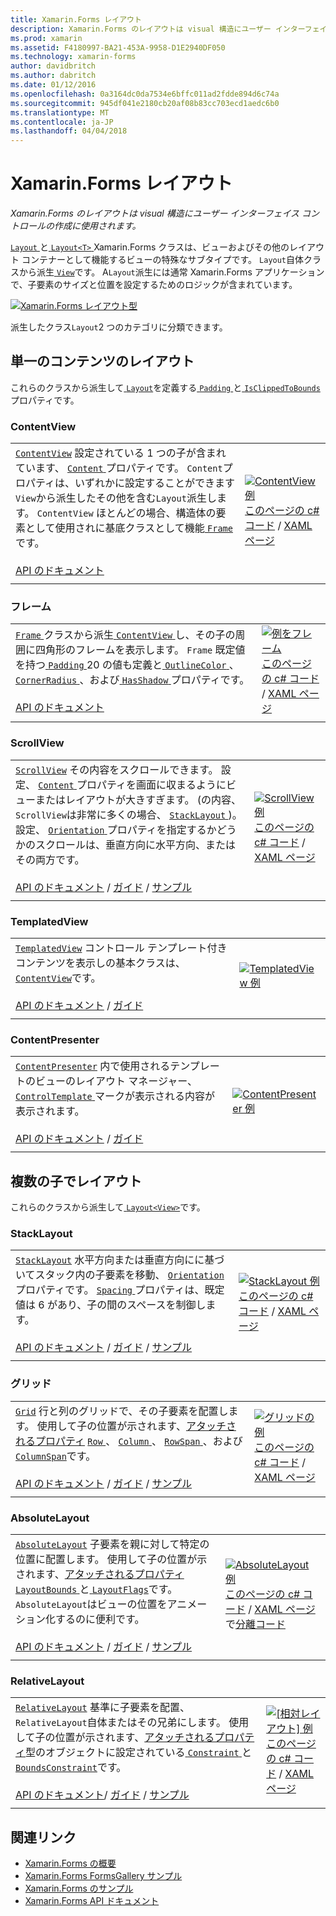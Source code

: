 ```yaml
---
title: Xamarin.Forms レイアウト
description: Xamarin.Forms のレイアウトは visual 構造にユーザー インターフェイス コントロールの作成に使用されます。
ms.prod: xamarin
ms.assetid: F4180997-BA21-453A-9958-D1E2940DF050
ms.technology: xamarin-forms
author: davidbritch
ms.author: dabritch
ms.date: 01/12/2016
ms.openlocfilehash: 0a3164dc0da7534e6bffc011ad2fdde894d6c74a
ms.sourcegitcommit: 945df041e2180cb20af08b83cc703ecd1aedc6b0
ms.translationtype: MT
ms.contentlocale: ja-JP
ms.lasthandoff: 04/04/2018
---
```

# <a name="xamarinforms-layouts"></a>Xamarin.Forms レイアウト

_Xamarin.Forms のレイアウトは visual 構造にユーザー インターフェイス コントロールの作成に使用されます。_

[ `Layout` ](https://developer.xamarin.com/api/type/Xamarin.Forms.Layout)と[ `Layout<T>` ](https://developer.xamarin.com/api/type/Xamarin.Forms.Layout%3CT%3E/) Xamarin.Forms クラスは、ビューおよびその他のレイアウト コンテナーとして機能するビューの特殊なサブタイプです。 `Layout`自体クラスから派生[ `View`](views.md)です。 A`Layout`派生には通常 Xamarin.Forms アプリケーションで、子要素のサイズと位置を設定するためのロジックが含まれています。

 [ ![](layouts-images/layouts-sml.png "Xamarin.Forms レイアウト型")](layouts-images/layouts.png#lightbox "Xamarin.Forms レイアウトの種類")

派生したクラス`Layout`2 つのカテゴリに分類できます。

## <a name="layouts-with-single-content"></a>単一のコンテンツのレイアウト

これらのクラスから派生して[ `Layout`](https://developer.xamarin.com/api/type/Xamarin.Forms.Layout/)を定義する[ `Padding` ](https://developer.xamarin.com/api/property/Xamarin.Forms.Layout.Padding/)と[ `IsClippedToBounds` ](https://developer.xamarin.com/api/property/Xamarin.Forms.Layout.IsClippedToBounds/)プロパティです。

<a name="contentView" />

### <a name="contentview"></a>ContentView

|     |     |
| --- | --- |
| [`ContentView`](https://developer.xamarin.com/api/type/Xamarin.Forms.ContentView/) 設定されている 1 つの子が含まれています、 [ `Content` ](https://developer.xamarin.com/api/property/Xamarin.Forms.ContentView.Content/)プロパティです。 `Content`プロパティは、いずれかに設定することができます`View`から派生したその他を含む`Layout`派生します。 `ContentView` ほとんどの場合、構造体の要素として使用されに基底クラスとして機能[ `Frame`](#frame)です。<br /><br />[API のドキュメント](https://developer.xamarin.com/api/type/Xamarin.Forms.ContentView/) | [![ContentView 例](layouts-images/ContentView.png "ContentView 例")](layouts-images/ContentView-Large.png#lightbox "ContentView 例")<br />[このページの c# コード](https://github.com/xamarin/xamarin-forms-samples/blob/master/FormsGallery/FormsGallery/FormsGallery/CodeExamples/ContentViewDemoPage.cs) / [XAML ページ](https://github.com/xamarin/xamarin-forms-samples/blob/master/FormsGallery/FormsGallery/FormsGallery/XamlExamples/ContentViewDemoPage.xaml) |
|     |     |

<a named="frame" />

### <a name="frame"></a>フレーム

|     |     |
| --- | --- |
| [ `Frame` ](https://developer.xamarin.com/api/type/Xamarin.Forms.Frame/)クラスから派生[ `ContentView` ](#contentView)し、その子の周囲に四角形のフレームを表示します。 `Frame` 既定値を持つ[ `Padding` ](https://developer.xamarin.com/api/property/Xamarin.Forms.Layout.Padding/) 20 の値も定義と[ `OutlineColor` ](https://developer.xamarin.com/api/property/Xamarin.Forms.Frame.OutlineColor/)、 [ `CornerRadius` ](https://developer.xamarin.com/api/property/Xamarin.Forms.Frame.CornerRadius/)、および[ `HasShadow` ](https://developer.xamarin.com/api/property/Xamarin.Forms.Frame.HasShadow/)プロパティです。<br /><br />[API のドキュメント](https://developer.xamarin.com/api/type/Xamarin.Forms.Frame/) | [![例をフレーム](layouts-images/Frame.png "例をフレーム")](layouts-images/Frame-Large.png#lightbox "フレームの例")<br />[このページの c# コード](https://github.com/xamarin/xamarin-forms-samples/blob/master/FormsGallery/FormsGallery/FormsGallery/CodeExamples/FrameDemoPage.cs) / [XAML ページ](https://github.com/xamarin/xamarin-forms-samples/blob/master/FormsGallery/FormsGallery/FormsGallery/XamlExamples/FrameDemoPage.xaml) |
|     |     |

<a name="scrollView" />

### <a name="scrollview"></a>ScrollView

|     |     |
| --- | --- |
| [`ScrollView`](https://developer.xamarin.com/api/type/Xamarin.Forms.ScrollView/) その内容をスクロールできます。 設定、 [ `Content` ](https://developer.xamarin.com/api/property/Xamarin.Forms.ScrollView.Content/)プロパティを画面に収まるようにビューまたはレイアウトが大きすぎます。 (の内容、`ScrollView`は非常に多くの場合、 [ `StackLayout` ](#stackLayout))。設定、 [ `Orientation` ](https://developer.xamarin.com/api/property/Xamarin.Forms.ScrollView.Orientation/)プロパティを指定するかどうかのスクロールは、垂直方向に水平方向、またはその両方です。<br /><br />[API のドキュメント](https://developer.xamarin.com/api/type/Xamarin.Forms.ScrollView/) / [ガイド](~/xamarin-forms/user-interface/layouts/scroll-view.md) / [サンプル](https://developer.xamarin.com/samples/xamarin-forms/UserInterface/Layout/) | [![ScrollView 例](layouts-images/ScrollView.png "ScrollView 例")](layouts-images/ScrollView-Large.png#lightbox "ScrollView 例")<br />[このページの c# コード](https://github.com/xamarin/xamarin-forms-samples/blob/master/FormsGallery/FormsGallery/FormsGallery/CodeExamples/ScrollViewDemoPage.cs) / [XAML ページ](https://github.com/xamarin/xamarin-forms-samples/blob/master/FormsGallery/FormsGallery/FormsGallery/XamlExamples/ScrollViewDemoPage.xaml) |
|     |     |

### <a name="templatedview"></a>TemplatedView

|     |     |
| --- | --- |
| [`TemplatedView`](https://developer.xamarin.com/api/type/Xamarin.Forms.TemplatedView/) コントロール テンプレート付きコンテンツを表示しの基本クラスは、 [ `ContentView`](#contentView)です。<br /><br />[API のドキュメント](https://developer.xamarin.com/api/type/Xamarin.Forms.TemplatedView/) / [ガイド](~/xamarin-forms/app-fundamentals/templates/control-templates/index.md) | [![TemplatedView 例](layouts-images/TemplatedView.png "TemplatedView 例")](layouts-images/TemplatedView.png#lightbox "TemplatedView 例") |
|     |     |

### <a name="contentpresenter"></a>ContentPresenter

|     |     |
| --- | --- |
| [`ContentPresenter`](https://developer.xamarin.com/api/type/Xamarin.Forms.ContentPresenter/) 内で使用されるテンプレートのビューのレイアウト マネージャー、 [ `ControlTemplate` ](https://developer.xamarin.com/api/type/Xamarin.Forms.ControlTemplate/)マークが表示される内容が表示されます。<br /><br />[API のドキュメント](https://developer.xamarin.com/api/type/Xamarin.Forms.ContentPresenter/) / [ガイド](~/xamarin-forms/app-fundamentals/templates/control-templates/index.md) | [![ContentPresenter 例](layouts-images/ContentPresenter.png "ContentPresenter 例")](layouts-images/ContentPresenter.png#lightbox "ContentPresenter 例") |
|     |     |

## <a name="layouts-with-multiple-children"></a>複数の子でレイアウト

これらのクラスから派生して[ `Layout<View>`](https://developer.xamarin.com/api/type/Xamarin.Forms.Layout%3CT%3E/)です。

<a name="stackLayout" />

### <a name="stacklayout"></a>StackLayout

|     |     |
| --- | --- |
| [`StackLayout`](https://developer.xamarin.com/api/type/Xamarin.Forms.StackLayout/) 水平方向または垂直方向にに基づいてスタック内の子要素を移動、 [ `Orientation` ](https://developer.xamarin.com/api/property/Xamarin.Forms.StackLayout.Orientation/)プロパティです。 [ `Spacing` ](https://developer.xamarin.com/api/property/Xamarin.Forms.StackLayout.Spacing/)プロパティは、既定値は 6 があり、子の間のスペースを制御します。<br /><br />[API のドキュメント](https://developer.xamarin.com/api/type/Xamarin.Forms.StackLayout/) / [ガイド](~/xamarin-forms/user-interface/layouts/stack-layout.md) / [サンプル](https://developer.xamarin.com/samples/xamarin-forms/UserInterface/Layout/)| [![StackLayout 例](layouts-images/StackLayout.png "StackLayout 例")](layouts-images/StackLayout-Large.png#lightbox "StackLayout 例")<br />[このページの c# コード](https://github.com/xamarin/xamarin-forms-samples/blob/master/FormsGallery/FormsGallery/FormsGallery/CodeExamples/StackLayoutDemoPage.cs) / [XAML ページ]((https://github.com/xamarin/xamarin-forms-samples/blob/master/FormsGallery/FormsGallery/FormsGallery/XamlExamples/StackLayoutDemoPage.xaml)) |
|     |     |

<a name="grid" />

### <a name="grid"></a>グリッド

|     |     |
| --- | --- |
| [`Grid`](https://developer.xamarin.com/api/type/Xamarin.Forms.Grid/) 行と列のグリッドで、その子要素を配置します。 使用して子の位置が示されます、[アタッチされるプロパティ](~/xamarin-forms/xaml/attached-properties.md) [ `Row` ](https://developer.xamarin.com/api/field/Xamarin.Forms.Grid.RowProperty/)、 [ `Column` ](https://developer.xamarin.com/api/field/Xamarin.Forms.Grid.ColumnProperty/)、 [ `RowSpan` ](https://developer.xamarin.com/api/field/Xamarin.Forms.Grid.RowSpanProperty/)、および[ `ColumnSpan`](https://developer.xamarin.com/api/field/Xamarin.Forms.Grid.ColumnSpanProperty/)です。<br /><br />[API のドキュメント](https://developer.xamarin.com/api/type/Xamarin.Forms.Grid/) / [ガイド](~/xamarin-forms/user-interface/layouts/grid.md) / [サンプル](https://developer.xamarin.com/samples/xamarin-forms/UserInterface/Layout/) | [![グリッドの例](layouts-images/Grid.png "グリッド例")](layouts-images/Grid-Large.png#lightbox "グリッドの例")<br />[このページの c# コード](https://github.com/xamarin/xamarin-forms-samples/blob/master/FormsGallery/FormsGallery/FormsGallery/CodeExamples/GridDemoPage.cs) / [XAML ページ]((https://github.com/xamarin/xamarin-forms-samples/blob/master/FormsGallery/FormsGallery/FormsGallery/XamlExamples/GridDemoPage.xaml)) |
|     |     |

### <a name="absolutelayout"></a>AbsoluteLayout

|     |     |
| --- | --- |
| [`AbsoluteLayout`](https://developer.xamarin.com/api/type/Xamarin.Forms.AbsoluteLayout/) 子要素を親に対して特定の位置に配置します。 使用して子の位置が示されます、[アタッチされるプロパティ](~/xamarin-forms/xaml/attached-properties.md) [ `LayoutBounds` ](https://developer.xamarin.com/api/field/Xamarin.Forms.AbsoluteLayout.LayoutBoundsProperty/)と[ `LayoutFlags`](https://developer.xamarin.com/api/field/Xamarin.Forms.AbsoluteLayout.LayoutFlagsProperty/)です。 `AbsoluteLayout`はビューの位置をアニメーション化するのに便利です。<br /><br />[API のドキュメント](https://developer.xamarin.com/api/type/Xamarin.Forms.AbsoluteLayout/) / [ガイド](~/xamarin-forms/user-interface/layouts/absolute-layout.md) / [サンプル](https://developer.xamarin.com/samples/xamarin-forms/UserInterface/Layout/) | [![AbsoluteLayout 例](layouts-images/AbsoluteLayout.png "AbsoluteLayout 例")](layouts-images/AbsoluteLayout-Large.png#lightbox "AbsoluteLayout 例")<br />[このページの c# コード](https://github.com/xamarin/xamarin-forms-samples/blob/master/FormsGallery/FormsGallery/FormsGallery/CodeExamples/AbsoluteLayoutdDemoPage.cs) / [XAML ページ](https://github.com/xamarin/xamarin-forms-samples/blob/master/FormsGallery/FormsGallery/FormsGallery/XamlExamples/AbsoluteLayout.xaml)で[分離コード](https://github.com/xamarin/xamarin-forms-samples/blob/master/FormsGallery/FormsGallery/FormsGallery/XamlExamples/AbsoluteLayout.xaml.cs) |
|     |     |

### <a name="relativelayout"></a>RelativeLayout

|     |     |
| --- | --- |
| [`RelativeLayout`](https://developer.xamarin.com/api/type/Xamarin.Forms.RelativeLayout/) 基準に子要素を配置、`RelativeLayout`自体またはその兄弟にします。 使用して子の位置が示されます、[アタッチされるプロパティ](~/xamarin-forms/xaml/attached-properties.md)型のオブジェクトに設定されている[ `Constraint` ](https://developer.xamarin.com/api/type/Xamarin.Forms.Constraint/)と[ `BoundsConstraint`](https://developer.xamarin.com/api/type/Xamarin.Forms.Constraint/)です。<br /><br />[API のドキュメント](https://developer.xamarin.com/api/type/Xamarin.Forms.RelativeLayout/)/ [ガイド](~/xamarin-forms/user-interface/layouts/relative-layout.md) / [サンプル](https://developer.xamarin.com/samples/xamarin-forms/UserInterface/Layout/) | [![[相対レイアウト] 例](layouts-images/RelativeLayout.png "[相対レイアウト] 例")](layouts-images/RelativeLayout-Large.png#lightbox "[相対レイアウト] の使用例")<br />[このページの c# コード](https://github.com/xamarin/xamarin-forms-samples/blob/master/FormsGallery/FormsGallery/FormsGallery/CodeExamples/RelativeLayoutDemoPage.cs) / [XAML ページ]((https://github.com/xamarin/xamarin-forms-samples/blob/master/FormsGallery/FormsGallery/FormsGallery/XamlExamples/RelativeLayoutDemoPage.xaml)) |
|     |     |

## <a name="related-links"></a>関連リンク

- [Xamarin.Forms の概要](~/xamarin-forms/get-started/introduction-to-xamarin-forms.md)
- [Xamarin.Forms FormsGallery サンプル](https://developer.xamarin.com/samples/FormsGallery/)
- [Xamarin.Forms のサンプル](https://developer.xamarin.com/samples/xamarin-forms/all/)
- [Xamarin.Forms API ドキュメント](https://developer.xamarin.com/api/root/Xamarin.Forms/)
